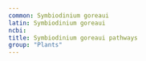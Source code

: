 ```yaml
---
common: Symbiodinium goreaui
latin: Symbiodinium goreaui
ncbi: 
title: Symbiodinium goreaui pathways
group: "Plants"
---
```

